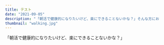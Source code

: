 ```yaml
---
title: テスト
date: "2021-09-05"
description: "「朝活で健康的になりたいけど、楽にできることないかな？」そんな方におすすめしたいのが、朝活ウォーキング！本記事では、充実した朝活をしたい方のために、朝活ウォーキングの4つのメリットと朝活ウォーキングでの朝ごはんのタイミング、効果的に朝ウォーキングするための注意点を紹介します。"
thumbnail: "walking.jpg"
---
```


「朝活で健康的になりたいけど、楽にできることないかな？」
